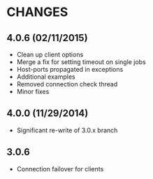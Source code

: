# CHANGES 

## 4.0.6 (02/11/2015)
* Clean up client options
* Merge a fix for setting timeout on single jobs
* Host-ports propagated in exceptions
* Additional examples
* Removed connection check thread
* Minor fixes

## 4.0.0 (11/29/2014)
* Significant re-write of 3.0.x branch 

## 3.0.6 
* Connection failover for clients
